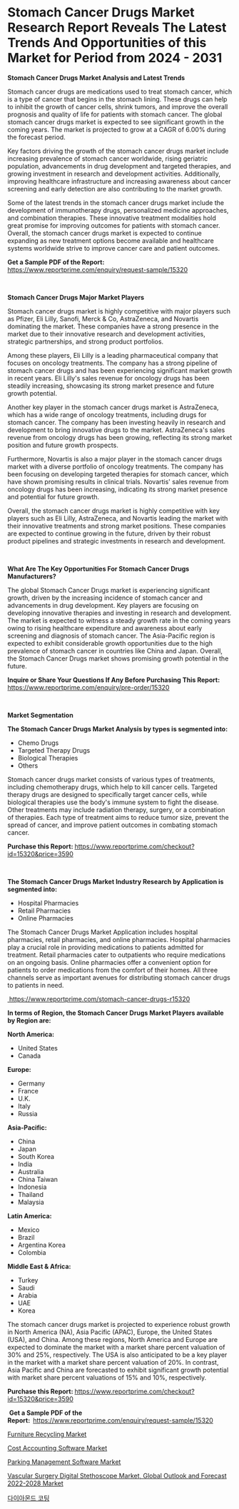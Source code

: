 <p><h1>Stomach Cancer Drugs Market Research Report Reveals The Latest Trends And Opportunities of this Market for Period from 2024 - 2031</h1></p><p><strong>Stomach Cancer Drugs Market Analysis and Latest Trends</strong></p>
<p><p>Stomach cancer drugs are medications used to treat stomach cancer, which is a type of cancer that begins in the stomach lining. These drugs can help to inhibit the growth of cancer cells, shrink tumors, and improve the overall prognosis and quality of life for patients with stomach cancer. The global stomach cancer drugs market is expected to see significant growth in the coming years. The market is projected to grow at a CAGR of 6.00% during the forecast period.</p><p>Key factors driving the growth of the stomach cancer drugs market include increasing prevalence of stomach cancer worldwide, rising geriatric population, advancements in drug development and targeted therapies, and growing investment in research and development activities. Additionally, improving healthcare infrastructure and increasing awareness about cancer screening and early detection are also contributing to the market growth.</p><p>Some of the latest trends in the stomach cancer drugs market include the development of immunotherapy drugs, personalized medicine approaches, and combination therapies. These innovative treatment modalities hold great promise for improving outcomes for patients with stomach cancer. Overall, the stomach cancer drugs market is expected to continue expanding as new treatment options become available and healthcare systems worldwide strive to improve cancer care and patient outcomes.</p></p>
<p><strong>Get a Sample PDF of the Report:&nbsp;</strong> <a href="https://www.reportprime.com/enquiry/request-sample/15320">https://www.reportprime.com/enquiry/request-sample/15320</a></p>
<p>&nbsp;</p>
<p><strong>Stomach Cancer Drugs Major Market Players</strong></p>
<p><p>Stomach cancer drugs market is highly competitive with major players such as Pfizer, Eli Lilly, Sanofi, Merck & Co, AstraZeneca, and Novartis dominating the market. These companies have a strong presence in the market due to their innovative research and development activities, strategic partnerships, and strong product portfolios.</p><p>Among these players, Eli Lilly is a leading pharmaceutical company that focuses on oncology treatments. The company has a strong pipeline of stomach cancer drugs and has been experiencing significant market growth in recent years. Eli Lilly's sales revenue for oncology drugs has been steadily increasing, showcasing its strong market presence and future growth potential.</p><p>Another key player in the stomach cancer drugs market is AstraZeneca, which has a wide range of oncology treatments, including drugs for stomach cancer. The company has been investing heavily in research and development to bring innovative drugs to the market. AstraZeneca's sales revenue from oncology drugs has been growing, reflecting its strong market position and future growth prospects.</p><p>Furthermore, Novartis is also a major player in the stomach cancer drugs market with a diverse portfolio of oncology treatments. The company has been focusing on developing targeted therapies for stomach cancer, which have shown promising results in clinical trials. Novartis' sales revenue from oncology drugs has been increasing, indicating its strong market presence and potential for future growth.</p><p>Overall, the stomach cancer drugs market is highly competitive with key players such as Eli Lilly, AstraZeneca, and Novartis leading the market with their innovative treatments and strong market positions. These companies are expected to continue growing in the future, driven by their robust product pipelines and strategic investments in research and development.</p></p>
<p>&nbsp;</p>
<p><strong>What Are The Key Opportunities For Stomach Cancer Drugs Manufacturers?</strong></p>
<p><p>The global Stomach Cancer Drugs market is experiencing significant growth, driven by the increasing incidence of stomach cancer and advancements in drug development. Key players are focusing on developing innovative therapies and investing in research and development. The market is expected to witness a steady growth rate in the coming years owing to rising healthcare expenditure and awareness about early screening and diagnosis of stomach cancer. The Asia-Pacific region is expected to exhibit considerable growth opportunities due to the high prevalence of stomach cancer in countries like China and Japan. Overall, the Stomach Cancer Drugs market shows promising growth potential in the future.</p></p>
<p><strong>Inquire or Share Your Questions If Any Before Purchasing This Report:</strong> <a href="https://www.reportprime.com/enquiry/pre-order/15320">https://www.reportprime.com/enquiry/pre-order/15320</a></p>
<p>&nbsp;</p>
<p><strong>Market Segmentation</strong></p>
<p><strong>The Stomach Cancer Drugs Market Analysis by types is segmented into:</strong></p>
<p><ul><li>Chemo Drugs</li><li>Targeted Therapy Drugs</li><li>Biological Therapies</li><li>Others</li></ul></p>
<p><p>Stomach cancer drugs market consists of various types of treatments, including chemotherapy drugs, which help to kill cancer cells. Targeted therapy drugs are designed to specifically target cancer cells, while biological therapies use the body's immune system to fight the disease. Other treatments may include radiation therapy, surgery, or a combination of therapies. Each type of treatment aims to reduce tumor size, prevent the spread of cancer, and improve patient outcomes in combating stomach cancer.</p></p>
<p><strong>Purchase this Report:&nbsp;</strong><a href="https://www.reportprime.com/checkout?id=15320&price=3590">https://www.reportprime.com/checkout?id=15320&price=3590</a></p>
<p>&nbsp;</p>
<p><strong>The Stomach Cancer Drugs Market Industry Research by Application is segmented into:</strong></p>
<p><ul><li>Hospital Pharmacies</li><li>Retail Pharmacies</li><li>Online Pharmacies</li></ul></p>
<p><p>The Stomach Cancer Drugs Market Application includes hospital pharmacies, retail pharmacies, and online pharmacies. Hospital pharmacies play a crucial role in providing medications to patients admitted for treatment. Retail pharmacies cater to outpatients who require medications on an ongoing basis. Online pharmacies offer a convenient option for patients to order medications from the comfort of their homes. All three channels serve as important avenues for distributing stomach cancer drugs to patients in need.</p></p>
<p><a href="https://www.reportprime.com/stomach-cancer-drugs-r15320">&nbsp;https://www.reportprime.com/stomach-cancer-drugs-r15320</a></p>
<p><strong>In terms of Region, the Stomach Cancer Drugs Market Players available by Region are:</strong></p>
<p>
    <p> <strong> North America: </strong>
        <ul>
            <li>United States</li>
            <li>Canada</li>
        </ul>
        </p> 
    <p> <strong> Europe: </strong>
        <ul>
            <li>Germany</li>
            <li>France</li>
            <li>U.K.</li>
            <li>Italy</li>
            <li>Russia</li>
        </ul>
        </p> 
    <p> <strong> Asia-Pacific: </strong>
        <ul>
            <li>China</li>
            <li>Japan</li>
            <li>South Korea</li>
            <li>India</li>
            <li>Australia</li>
            <li>China Taiwan</li>
            <li>Indonesia</li>
            <li>Thailand</li>
            <li>Malaysia</li>
        </ul>
        </p> 
    <p> <strong> Latin America: </strong>
        <ul>
            <li>Mexico</li>
            <li>Brazil</li>
            <li>Argentina Korea</li>
            <li>Colombia</li>
        </ul>
        </p> 
    <p> <strong> Middle East & Africa: </strong>
        <ul>
            <li>Turkey</li>
            <li>Saudi</li>
            <li>Arabia</li>
            <li>UAE</li>
            <li>Korea</li>
        </ul>
    </p>
    </p>
<p><p>The stomach cancer drugs market is projected to experience robust growth in North America (NA), Asia Pacific (APAC), Europe, the United States (USA), and China. Among these regions, North America and Europe are expected to dominate the market with a market share percent valuation of 30% and 25%, respectively. The USA is also anticipated to be a key player in the market with a market share percent valuation of 20%. In contrast, Asia Pacific and China are forecasted to exhibit significant growth potential with market share percent valuations of 15% and 10%, respectively.</p></p>
<p><strong>Purchase this Report: </strong><a href="https://www.reportprime.com/checkout?id=15320&price=3590">https://www.reportprime.com/checkout?id=15320&price=3590</a></p>
<p>&nbsp;<strong>Get a Sample PDF of the Report:&nbsp;&nbsp;</strong><a href="https://www.reportprime.com/enquiry/request-sample/15320">https://www.reportprime.com/enquiry/request-sample/15320</a></p>
<p><strong></strong></p>
<p><p><a href="https://github.com/marthawweekle/Market-Research-Report-List-2/blob/main/furniture-recycling-market.md">Furniture Recycling Market</a></p><p><a href="https://github.com/SheilaBruen2023/Market-Research-Report-List-2/blob/main/cost-accounting-software-market.md">Cost Accounting Software Market</a></p><p><a href="https://github.com/arionmp/Market-Research-Report-List-5/blob/main/parking-management-software-market.md">Parking Management Software Market</a></p><p><a href="https://issuu.com/reportprime-2/docs/vascular-surgery-digital-stethoscop_05093c7e5693ea">Vascular Surgery Digital Stethoscope Market, Global Outlook and Forecast 2022-2028 Market</a></p><p><a href="https://medium.com/@czbtzkwc9/%EC%A3%BC%EC%9A%94-%EB%8B%A4%EC%9D%B4%EC%95%84%EB%AA%AC%EB%93%9C-%EC%BD%94%ED%8C%85-%EC%8B%9C%EC%9E%A5-%EC%97%AD%ED%95%99-%ED%83%90%EC%83%89-%EA%B8%80%EB%A1%9C%EB%B2%8C-%ED%8A%B8%EB%A0%8C%EB%93%9C%EC%99%80-%EB%AF%B8%EB%9E%98-%EC%84%B1%EC%9E%A5-%EC%A0%84%EB%A7%9D-2024-2031-%EC%9D%80-150%ED%8E%98%EC%9D%B4%EC%A7%80%EC%97%90-%EA%B1%B8%EC%B3%90-%EB%8B%A4%EB%A3%A8%EA%B3%A0-%EC%9E%88%EC%8A%B5%EB%8B%88%EB%8B%A4-77f53f1baa26?postPublishedType=initial">다이아몬드 코팅</a></p></p>